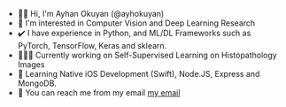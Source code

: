  - 👋🏻 Hi, I'm Ayhan Okuyan (@ayhokuyan)
 - 👀 I'm interested in Computer Vision and Deep Learning Research
 - ✔️ I have experience in Python, and ML/DL Frameworks such as PyTorch, TensorFlow, Keras and sklearn. 
 - 🧑🏼‍💻 Currently working on Self-Supervised Learning on Histopathology Images
 - 🌱 Learning Native iOS Development (Swift), Node.JS, Express and MongoDB. 
 - 📮 You can reach me from my email [my email](ayhokuyan@gmail.com)
